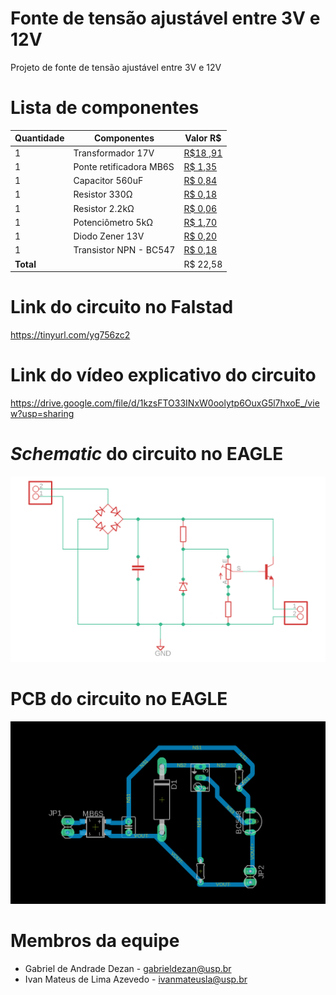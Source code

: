 # Fonte de tensão ajustável entre 3V e 12V

Projeto de fonte de tensão ajustável entre 3V e 12V

# Lista de componentes
| Quantidade | Componentes        | Valor R$ |
|------------|--------------------|----------|
| 1          | Transformador 17V  | [R$18 ,91](https://produto.mercadolivre.com.br/MLB-1590579363-transformador-entrada-110220v-saida-17v-08a-uso-geral-_JM?matt_tool=68186480&matt_word=&matt_source=google&matt_campaign_id=12271057348&matt_ad_group_id=117812253976&matt_match_type=&matt_network=g&matt_device=c&matt_creative=496856058221&matt_keyword=&matt_ad_position=&matt_ad_type=pla&matt_merchant_id=263976801&matt_product_id=MLB1590579363&matt_product_partition_id=310938601101&matt_target_id=aud-1267094690808:pla-310938601101)
| 1          | Ponte retificadora MB6S       | [R$ 1,35](https://produto.mercadolivre.com.br/MLB-1614894177-10x-ponte-retificadora-mb6s-ponte-de-diodo-mb6s-_JM?matt_tool=18956390&utm_source=google_shopping&utm_medium=organic) |
| 1          | Capacitor 560uF    | [R$ 0,84](https://www.pontodaeletronica.com.br/cap-elco-560-x-25v-rd-105-epcos.html) |
| 1          | Resistor 330Ω    | [R$ 0,18](https://www.baudaeletronica.com.br/resistor-330r-5-1w.html) |
| 1          | Resistor 2.2kΩ   | [R$ 0,06](https://www.baudaeletronica.com.br/resistor-2k2-5-1-4w.html) |
| 1          | Potenciômetro  5kΩ  | [R$ 1,70](https://www.baudaeletronica.com.br/potenciometro-linear-de-5k-5000.html) |
| 1          | Diodo Zener 13V  | [R$ 0,20](https://www.baudaeletronica.com.br/diodo-zener-1n4743-13v-1w.html) |
| 1          | Transistor NPN - BC547     | [R$ 0,18](https://www.baudaeletronica.com.br/transistor-npn-bc547.html) |
| **Total**  |                    |  R$ 22,58 |

# Link do circuito no Falstad
https://tinyurl.com/yg756zc2

# Link do vídeo explicativo do circuito

https://drive.google.com/file/d/1kzsFTO33INxW0oolytp6OuxG5l7hxoE_/view?usp=sharing

# *Schematic* do circuito no EAGLE

![alt text](https://github.com/ivanmateus/fonte-tensao-ajustavel/blob/main/fonte-tensao-schematic.png 'Projeto esquemático no EAGLE')

# PCB do circuito no EAGLE

![alt text](https://github.com/ivanmateus/fonte-tensao-ajustavel/blob/main/fonte-tensao-pcb.png 'Projeto esquemático no EAGLE')

# Membros da equipe

- Gabriel de Andrade Dezan - gabrieldezan@usp.br
- Ivan Mateus de Lima Azevedo - ivanmateusla@usp.br
